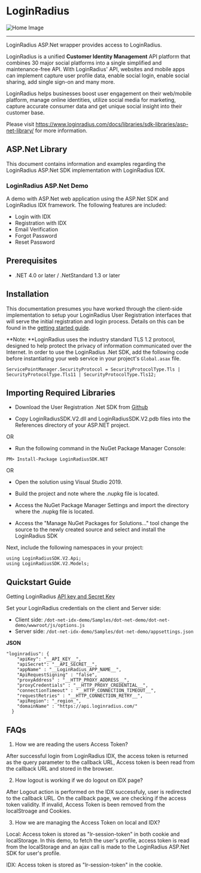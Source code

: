 LoginRadius
==========

![Home Image](http://docs.lrcontent.com/resources/github/banner-1544x500.png)

-----------------------------------------------
LoginRadius ASP.Net wrapper provides access to LoginRadius.

LoginRadius is a unified **Customer Identity Management** API platform that combines 30 major social platforms into a single simplified and maintenance-free API. With LoginRadius' API, websites and mobile apps can implement capture user profile data, enable social login, enable social sharing, add single sign-on and many more.

LoginRadius helps businesses boost user engagement on their web/mobile platform, manage online identities, utilize social media for marketing, capture accurate consumer data and get unique social insight into their customer base.

Please visit https://www.loginradius.com/docs/libraries/sdk-libraries/asp-net-library/ for more information.

ASP.Net Library
--------------

This document contains information and examples regarding the LoginRadius ASP.Net SDK implementation with LoginRadius IDX.

### LoginRadius ASP.Net Demo

A demo with ASP.Net web application using the ASP.Net SDK and LoginRadius IDX framework. The following features are included:

* Login with IDX
* Registration with IDX
* Email Verification
* Forgot Password
* Reset Password

## Prerequisites

* .NET 4.0 or later / .NetStandard 1.3 or later

## Installation
This documentation presumes you have worked through the client-side implementation to setup your LoginRadius User Registration interfaces that will serve the initial registration and login process. Details on this can be found in the [getting started guide](/api/v2/getting-started/introduction).

**Note: **LoginRadius uses the industry standard TLS 1.2 protocol, designed to help protect the privacy of information communicated over the Internet. In order to use the LoginRadius .Net SDK, add the following code before instantiating your web service in your project's `Global.asax` file.

```
ServicePointManager.SecurityProtocol = SecurityProtocolType.Tls | SecurityProtocolType.Tls11 | SecurityProtocolType.Tls12;
```

## Importing Required Libraries
- Download the User Registration .Net SDK from [Github](https://github.com/LoginRadius/dot-net-sdk)

- Copy LoginRadiusSDK.V2.dll and LoginRadiusSDK.V2.pdb files into the References directory of your ASP.NET project.

OR

- Run the following command in the NuGet Package Manager Console:

```
PM> Install-Package LoginRadiusSDK.NET
```

OR

- Open the solution using Visual Studio 2019.

- Build the project and note where the .nupkg file is located.

- Access the NuGet Package Manager Settings and import the directory where the .nupkg file is located.

- Access the "Manage NuGet Packages for Solutions..." tool change the source to the newly created source and select and install the LoginRadius SDK

Next, include the following namespaces in your project:


```
using LoginRadiusSDK.V2.Api;
using LoginRadiusSDK.V2.Models;
```
## Quickstart Guide

Getting LoginRadius  [API key and Secret Key](/api/v2/getting-started/get-api-key-and-secret)

Set your LoginRadius credentials on the client and Server side:

* Client side: `/dot-net-idx-demo/Samples/dot-net-demo/dot-net-demo/wwwroot/js/options.js`
* Server side: `/dot-net-idx-demo/Samples/dot-net-demo/appsettings.json`

**JSON**
```
"loginradius": {
    "apiKey": "__API_KEY__",
    "apiSecret": "__API_SECRET__",
    "appName" : "__LoginRadius_APP_NAME__",
	"ApiRequestSigning" : "false",
    "proxyAddress" : "__HTTP_PROXY_ADDRESS__",
    "proxyCredentials" : "__HTTP_PROXY_CREDENTIAL__",
    "connectionTimeout" : "__HTTP_CONNECTION_TIMEOUT__",
    "requestRetries" : "__HTTP_CONNECTION_RETRY__",
    "apiRegion": "_region_",
    "domainName" : "https://api.loginradius.com/"
  }

 ```

## FAQs

1. How we are reading the users Access Token?

After successful login from LoginRadius IDX, the access token is returned as the query parameter to the callback URL, Access token is been read from the callback URL and stored in the browser.


2. How logout is working if we do logout on IDX page?

After Logout action is performed on the IDX successfuly, user is redirected to the callback URL. On the callback page, we are checking if the access token validity. If invalid, Access Token is been removed from the localStroage and Cookies. 


3. How we are managing the Access Token on local and IDX?

Local: Access token is stored as "lr-session-token" in both cookie and localStorage. In this demo, to fetch the user's profile, access token is read from the localStorage and an ajax call is made to the LoginRadius ASP.Net SDK for user's profile.

IDX: Access token is stored as "lr-session-token" in the cookie.